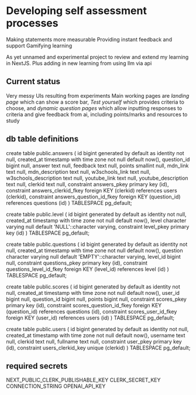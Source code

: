 # Developing self assessment processes

Making statements more measurable
Providing instant feedback and support
Gamifying learning

As yet unnamed and experimental project to review and extend my learning in NextJS.
Plus adding in new learning from using llm via api

## Current status

Very messy UIs resulting from experiments
Main working pages are _landing page_ which can show a score bar, _Test yourself_ which provides criteria to choose, and _dynamic question pages_ which allow inputting responses to criteria and give feedback from ai, including points/marks and resources to study

## db table definitions

create table public.answers (
id bigint generated by default as identity not null,
created_at timestamp with time zone not null default now(),
question_id bigint null,
answer text null,
feedback text null,
points smallint null,
mdn_link text null,
mdn_description text null,
w3schools_link text null,
w3schools_description text null,
youtube_link text null,
youtube_description text null,
clerkid text null,
constraint answers_pkey primary key (id),
constraint answers_clerkid_fkey foreign KEY (clerkid) references users (clerkid),
constraint answers_question_id_fkey foreign KEY (question_id) references questions (id)
) TABLESPACE pg_default;

create table public.level (
id bigint generated by default as identity not null,
created_at timestamp with time zone not null default now(),
level character varying null default 'NULL'::character varying,
constraint level_pkey primary key (id)
) TABLESPACE pg_default;

create table public.questions (
id bigint generated by default as identity not null,
created_at timestamp with time zone not null default now(),
question character varying null default 'EMPTY'::character varying,
level_id bigint null,
constraint questions_pkey primary key (id),
constraint questions_level_id_fkey foreign KEY (level_id) references level (id)
) TABLESPACE pg_default;

create table public.scores (
id bigint generated by default as identity not null,
created_at timestamp with time zone not null default now(),
user_id bigint null,
question_id bigint null,
points bigint null,
constraint scores_pkey primary key (id),
constraint scores_question_id_fkey foreign KEY (question_id) references questions (id),
constraint scores_user_id_fkey foreign KEY (user_id) references users (id)
) TABLESPACE pg_default;

create table public.users (
id bigint generated by default as identity not null,
created_at timestamp with time zone not null default now(),
username text null,
clerkid text null,
fullname text null,
constraint user_pkey primary key (id),
constraint users_clerkid_key unique (clerkid)
) TABLESPACE pg_default;

## required secrets

NEXT_PUBLIC_CLERK_PUBLISHABLE_KEY
CLERK_SECRET_KEY
CONNECTION_STRING
OPENAI_API_KEY
